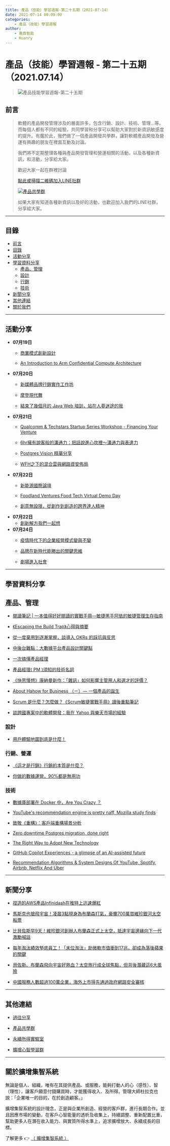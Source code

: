```yaml
---
title: 產品（技能）學習週報-第二十五期（2021-07-14）
date: 2021-07-14 00:00:00
categories:
	- 產品（技能）學習週報
author:
	- 嘉鼎智能
	- Huanry
---
```

# 產品（技能）學習週報 - 第二十五期（2021.07.14）

>![產品技能學習週報-第二十五期](/img/pm/25.png)

## 前言

>軟體的產品開發管理涉及的層面許多，包含行銷、設計、技術、管理...等。而每個人都有不同的經驗，共同學習和分享可以幫助大家對於新資訊敏感度的提升。有鑑於此，我們做了一個產品開發共學群，讓對軟體產品開發及營運有興趣的朋友在裡面互動及討論。
>
>我們將不定期整理各種與產品開發管理和營運相關的活動，以及各種新資訊，和活動，分享給大家。
>
>歡迎大家一起在群裡討論
>
>[點此或掃描二維碼加入LINE社群](https://line.me/ti/g2/Dj4AkbdDsY6o4D_CdDUB6Q)
>
>[![產品共學群](/img/產品共學群.jpg)](https://line.me/ti/g2/Dj4AkbdDsY6o4D_CdDUB6Q)
>
>如果大家有知道各種新資訊以及好的活動，也歡迎加入我們的LINE社群，分享給大家。

---
## 目錄
- [前言](#前言)
- [目錄](#目錄)
- [活動分享](#活動分享)
- [學習資料分享](#學習資料分享)
	- [產品、管理](#產品、管理)
	- [設計](#設計)
	- [行銷](#行銷、營運)
	- [技術](#技術)
- [新聞分享](#新聞分享)
- [其他連結](#其他連結)
- [關於我們](#關於我們)

---
## 活動分享

- **07月19日**
	- [商業模式創新設計](https://www.accupass.com/event/2106230323495491533220)

	- [An Introduction to Arm Confidential Compute Architecture](https://skymizer.kktix.cc/events/armcomputearchitecture)
- **07月20日**
	- [新媒體品牌行銷實作工作坊](https://www.accupass.com/event/2106250639211041084660)

	- [摩登現代舞](https://www.accupass.com/event/2107031512032131317092)

	- [結束了幾個月的 Java Web 培訓，站在人蔘迷途的我](https://twjug.kktix.cc/events/twjug-lite-17)
- **07月21日**
	- [Qualcomm & Techstars Startup Series Workshop - Financing Your Venture](https://www.accupass.com/event/2106220914593711698440)

	- [6hr擁有說客般的溝通力：把話說進心坎裡～溝通力與表達力](https://www.accupass.com/event/2106230250321856925802)

	- [Postgres Vision 精華分享](https://www.accupass.com/event/2106210948134234994820)

	- [WFH之下的混合雲與網路資安佈局](https://www.accupass.com/event/2107060730311530796380)
- **07月22日**
	- [新能源國際論壇](https://www.accupass.com/event/2106100139121750564013)

	- [Foodland Ventures Food Tech Virtual Demo Day](https://www.accupass.com/event/2106250906455089849500)

	- [創意無設限，從創作到創造的跨界達人精神](https://www.accupass.com/event/2107021254191157176333)
- **07月22日**
	- [創新解方我們一起想](https://www.accupass.com/event/2106190613481186795970)
- **07月24日**
	- [疫情時代下的企業經營模式變與不變](https://www.accupass.com/event/2107030324181402608301)

	- [品牌在新時代能勝出的關鍵思維](https://www.accupass.com/event/2107110226011551794181)

	- [劇場進入社會](https://www.accupass.com/event/2104280340001272567864)	

___
## 學習資料分享
## 產品、管理

- [閱讀筆記 | 一本值得好好閱讀的實戰手冊—敏捷黑手阿依的敏捷管理生存指南](https://peggywulifelab.blogspot.com/2021/07/blog-post_9.html)

- [《Escaping the Build Trap》心得與摘要](https://medium.com/brandonlab/escaping-the-build-trap-review-digest-c1fd2d42fc16)

- [從一度棄用到逐漸掌握，談導入 OKRs 的踩坑與反思](https://medium.aifian.com/%E5%BE%9E%E4%B8%80%E5%BA%A6%E6%A3%84%E7%94%A8%E5%88%B0%E9%80%90%E6%BC%B8%E6%8E%8C%E6%8F%A1-%E8%AB%87%E5%B0%8E%E5%85%A5-okrs-%E7%9A%84%E8%B8%A9%E5%9D%91%E8%88%87%E5%8F%8D%E6%80%9D-86340115c5bb)

- [中後台難點：大數據平台產品設計關鍵點](https://mp.weixin.qq.com/s/BETzTEtZm46RNbbIM6WTFA)

- [一次搞懂產品經理](https://medium.com/3pm-lab/all-you-need-to-know-about-pm-and-product-manager-674073fc2ff7)

- [產品經理( PM )須知的技術名詞](https://medium.com/johnliu-%E7%9A%84%E8%BB%9F%E9%AB%94%E5%B7%A5%E7%A8%8B%E6%80%9D%E7%B6%AD/%E7%94%A2%E5%93%81%E7%B6%93%E7%90%86-pm-%E9%A0%88%E7%9F%A5%E7%9A%84%E6%8A%80%E8%A1%93%E5%90%8D%E8%A9%9E-d8705b1e4ffb)

- [《快思慢想》康納曼新作：「雜訊」如何影響主管用人和選才的評價？](https://www.managertoday.com.tw/books/view/63312)

- [About Hahow for Business （ㄧ）— 一個產品的誕生](https://citysite1025.medium.com/about-hahow-for-business-%E3%84%A7-%E4%B8%80%E5%80%8B%E7%94%A2%E5%93%81%E7%9A%84%E8%AA%95%E7%94%9F-74f5c1d54200)

- [Scrum 是什麼？怎麼做？《Scrum敏捷實戰手冊》讀後重點筆記](https://yang-han.medium.com/scrum-%E6%98%AF%E4%BB%80%E9%BA%BC-%E6%80%8E%E9%BA%BC%E5%81%9A-scrum%E6%95%8F%E6%8D%B7%E5%AF%A6%E6%88%B0%E6%89%8B%E5%86%8A-%E8%AE%80%E5%BE%8C%E9%87%8D%E9%BB%9E%E7%AD%86%E8%A8%98-c74290ece8cf)

- [談跨國專案中的軟體開發：我在 Yahoo 與樂天市場的經驗](https://medium.com/%E7%A8%8B%E5%BC%8F%E7%8C%BF%E5%90%83%E9%A6%99%E8%95%89/project-%E8%AB%87%E8%B7%A8%E5%9C%8B%E5%B0%88%E6%A1%88%E4%B8%AD%E7%9A%84%E8%BB%9F%E9%AB%94%E9%96%8B%E7%99%BC-%E6%88%91%E5%9C%A8-yahoo-%E8%88%87%E6%A8%82%E5%A4%A9%E5%B8%82%E5%A0%B4%E7%9A%84%E7%B6%93%E9%A9%97-%E4%B8%80-36885cf56921)

### 設計

- [用戶體驗地圖到底是什麼！](https://mp.weixin.qq.com/s/hoeRPuPGW0lMtuyhza1QuQ)

### 行銷、營運

- [《這才是行銷》行銷的本質是什麼？](https://4jolintsai.medium.com/%E9%80%99%E6%89%8D%E6%98%AF%E8%A1%8C%E9%8A%B7-%E8%A1%8C%E9%8A%B7%E7%9A%84%E6%9C%AC%E8%B3%AA%E6%98%AF%E4%BB%80%E9%BA%BC-a1680eedc205)

- [你做的數據運營，90%都是無用功](https://mp.weixin.qq.com/s/fWsEqH4BLWrOsV2GOVhKHQ)

### 技術

- [數據庫部署在 Docker 中，Are You Crazy ？](https://xie.infoq.cn/article/4d037f49f9429bf3eb6bec852)

- [YouTube's recommendation engine is pretty naff, Mozilla study finds](https://www.theregister.com/2021/07/08/youtubes_mozilla_algorithm/)

- [致敬《重構》：客戶端重構場景分析](https://mp.weixin.qq.com/s/pUjRhORgMNK45GBTt9RtLg)

- [Zero downtime Postgres migration, done right](https://engineering.theblueground.com/blog/zero-downtime-postgres-migration-done-right/)

- [The Right Way to Adopt New Technology](https://www.telerik.com/blogs/right-way-to-adopt-new-technology)

- [GitHub Copilot Experiences - a glimpse of an AI-assisted future](https://blog.scottlogic.com/2021/07/03/github-copilot-first-thoughts.html)

- [Recommendation Algorithms & System Designs Of YouTube, Spotify, Airbnb, Netflix And Uber](https://www.theinsaneapp.com/2021/03/system-design-and-recommendation-algorithms.html)

---
## 新聞分享

- [捏造的AWS產品Infinidash在推特上迅速爆紅](https://ithome.com.tw/news/145498)

- [馬斯克也搶飛宇宙！凌晨3點現身為布蘭森打氣，豪擲700萬買維珍銀河太空船票](https://www.bnext.com.tw/article/63855/musk-virgin-galactic)

- [比貝佐斯早9天！維珍銀河創辦人布蘭森正式上太空，抵達宇宙邊緣向下一代激勵喊話](https://www.bnext.com.tw/article/63850/virgingalactic-2021-july-11)

- [每年淘汰績效墊底員工！「末位淘汰」助微軟市值衝到17兆，卻成為落後蘋果的關鍵](https://www.businessweekly.com.tw/management/blog/3007095)

- [貝佐斯、布蘭森飛向宇宙好熱血？太空旅行成全球焦點，但背後潛藏這6大風險](https://www.bnext.com.tw/article/63812/space-travel-risks)

- [中國服務人數超過100萬企業，海外上市得先通過政府網路安全審核](https://www.bnext.com.tw/article/63870/china-tightens-foreign-ipo-rules-for-firms-with-large-user-data)

---
## 其他連結

- [過往分享](/categories/產品（技能）學習週報)

- [產品共學群](https://line.me/ti/g2/Dj4AkbdDsY6o4D_CdDUB6Q?utm_source=invitation&utm_medium=link_copy&utm_campaign=default)

- [永續所得實驗室](https://line.me/ti/g2/asPFU-0w4o9MIRSBdb4gtg?utm_source=invitation&utm_medium=link_copy&utm_campaign=default)

- [擴增心智學習群](https://line.me/ti/g2/asPFU-0w4o9MIRSBdb4gtg?utm_source=invitation&utm_medium=link_copy&utm_campaign=default)

---

## 關於擴增集智系統

無論是個人、組織，唯有在其提供產品、或服務，能夠打動人的心（感性）、智（理性），讓客戶願意付錢購買時，才能獲得收入、及所得。管理大師杜拉克也說：「企業唯一的目的，在於創造顧客。」

擴增集智系統的設計理念，正是與企業所創造、經營的客戶群，進行長期合作。並且因應市場的變動，在客戶心智能量的透析及收集上，持續調整、重新配置比重，幫助更多人在潛在收入能力、與實質所得水準上，追求擴增放大、永續成長的目標。

了解更多 👉 [（ 擴增集智系統 ）](https://acis.magnific.biz)
